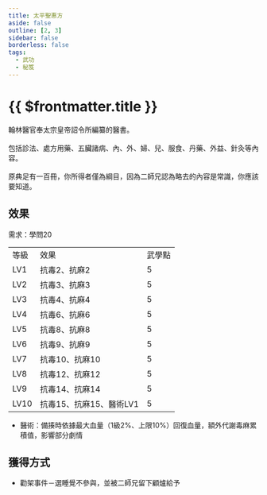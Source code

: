 ```yaml
---
title: 太平聖惠方
aside: false
outline: [2, 3]
sidebar: false
borderless: false
tags:
  - 武功
  - 秘笈
---
```


# {{ $frontmatter.title }}

<BookItemIcon :size="`medium`" :needLink="false" :no="8106" :style="'float: right;'" />

翰林醫官奉太宗皇帝詔令所編纂的醫書。
<br><br>
包括診法、處方用藥、五臟諸病、內、外、婦、兒、服食、丹藥、外益、針灸等內容。
<br><br>
原典足有一百冊，你所得者僅為綱目，因為二師兄認為略去的內容是常識，你應該要知道。
<br clear="all" />

## 效果

需求：學問20

<table>
    <tr>
        <td>等級</td>
        <td>效果</td>
        <td>武學點</td>
    </tr>
    <tr>
        <td>LV1</td>
        <td>抗毒2、抗麻2</td>
        <td>5</td>
    </tr>
    <tr>
        <td>LV2</td>
        <td>抗毒3、抗麻3</td>
        <td>5</td>
    </tr>
    <tr>
        <td>LV3</td>
        <td>抗毒4、抗麻4</td>
        <td>5</td>
    </tr>
    <tr>
        <td>LV4</td>
        <td>抗毒6、抗麻6</td>
        <td>5</td>
    </tr>
    <tr>
        <td>LV5</td>
        <td>抗毒8、抗麻8</td>
        <td>5</td>
    </tr>
    <tr>
        <td>LV6</td>
        <td>抗毒9、抗麻9</td>
        <td>5</td>
    </tr>
    <tr>
        <td>LV7</td>
        <td>抗毒10、抗麻10</td>
        <td>5</td>
    </tr>
    <tr>
        <td>LV8</td>
        <td>抗毒12、抗麻12</td>
        <td>5</td>
    </tr>
    <tr>
        <td>LV9</td>
        <td>抗毒14、抗麻14</td>
        <td>5</td>
    </tr>
    <tr>
        <td>LV10</td>
        <td>抗毒15、抗麻15、醫術LV1</td>
        <td>5</td>
    </tr>
</table>

- 醫術：備揍時依據最大血量（1級2%、上限10%）回復血量，額外代謝毒麻累積值，影響部分劇情

## 獲得方式

- 勸架事件－選睡覺不參與，並被二師兄留下顧爐給予
